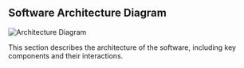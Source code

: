 ## Software Architecture Diagram

![Architecture Diagram](path_to_diagram_image.png)

This section describes the architecture of the software, including key components and their interactions.